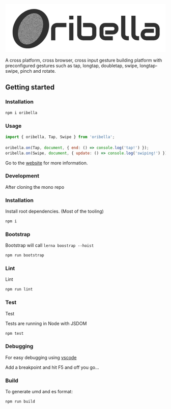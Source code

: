 ![oribella](./website/static/img/oa.svg)

A cross platform, cross browser, cross input gesture building platform with preconfigured gestures such as tap, longtap, doubletap, swipe, longtap-swipe, pinch and rotate.

## Getting started

### Installation

```sh
npm i oribella
```

### Usage

```js
import { oribella, Tap, Swipe } from 'oribella';

oribella.on(Tap, document, { end: () => console.log('tap!') });
oribella.on(Swipe, document, { update: () => console.log('swiping!') });
```

Go to the [website](https://oribella.github.io/oribella/) for more information.

### Development

After cloning the mono repo

### Installation

Install root dependencies. (Most of the tooling)
```sh
npm i
```

### Bootstrap

Bootstrap will call `lerna boostrap --hoist`

```sh
npm run bootstrap
```

### Lint

Lint

```sh
npm run lint
```

### Test

Test

Tests are running in Node with JSDOM

```sh
npm test
```

### Debugging

For easy debugging using [vscode](https://code.visualstudio.com/download)

Add a breakpoint and hit F5 and off you go...

### Build

To generate umd and es format:

```sh
npm run build
```
